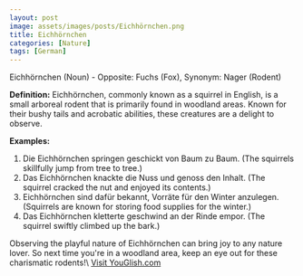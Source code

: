 ```yaml
---
layout: post
image: assets/images/posts/Eichhörnchen.png
title: Eichhörnchen
categories: [Nature]
tags: [German]
---
```


Eichhörnchen (Noun) - Opposite: Fuchs (Fox), Synonym: Nager (Rodent)

**Definition:**
Eichhörnchen, commonly known as a squirrel in English, is a small arboreal rodent that is primarily found in woodland areas. Known for their bushy tails and acrobatic abilities, these creatures are a delight to observe.

**Examples:**
1. Die Eichhörnchen springen geschickt von Baum zu Baum. (The squirrels skillfully jump from tree to tree.)
2. Das Eichhörnchen knackte die Nuss und genoss den Inhalt. (The squirrel cracked the nut and enjoyed its contents.)
3. Eichhörnchen sind dafür bekannt, Vorräte für den Winter anzulegen. (Squirrels are known for storing food supplies for the winter.)
4. Das Eichhörnchen kletterte geschwind an der Rinde empor. (The squirrel swiftly climbed up the bark.)

Observing the playful nature of Eichhörnchen can bring joy to any nature lover. So next time you're in a woodland area, keep an eye out for these charismatic rodents!\ <a id="yg-widget-0" class="youglish-widget" data-query="Eichhörnchen" data-lang="german" data-components="8412" data-auto-start="0" data-bkg-color="theme_light" data-title="How%20to%20pronounce%20Eichhörnchen%20in%20German"  rel="nofollow" href="https://youglish.com">Visit YouGlish.com</a><script async src="https://youglish.com/public/emb/widget.js" charset="utf-8"></script>